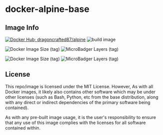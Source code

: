 # docker-alpine-base

## Image Info
 [![Docker Hub; dragoncrafted87/alpine](https://img.shields.io/badge/Docker%20Hub-dragoncrafted87%2Falpine-green.svg)](https://hub.docker.com/r/dragoncrafted87/alpine)
 ![build image](https://github.com/DragonCrafted87/docker-alpine-base/workflows/build%20image/badge.svg?branch=master)

 ![Docker Image Size (tag)](https://img.shields.io/docker/image-size/dragoncrafted87/alpine/latest?label=image%20size%20%28latest%29)
 ![MicroBadger Layers (tag)](https://img.shields.io/microbadger/layers/dragoncrafted87/alpine/latest)

 ![Docker Image Size (tag)](https://img.shields.io/docker/image-size/dragoncrafted87/alpine/edge?label=image%20size%20%28edge%29)
 ![MicroBadger Layers (tag)](https://img.shields.io/microbadger/layers/dragoncrafted87/alpine/edge)

## License
This repo/image is licensed under the MIT License. However, As with all Docker images, it likely also contains other software which may be under other licenses (such as Bash, Python, etc from the base distribution, along with any direct or indirect dependencies of the primary software being contained).

As with any pre-built image usage, it is the user's responsibility to ensure that any use of this image complies with the licenses for all software contained within.
